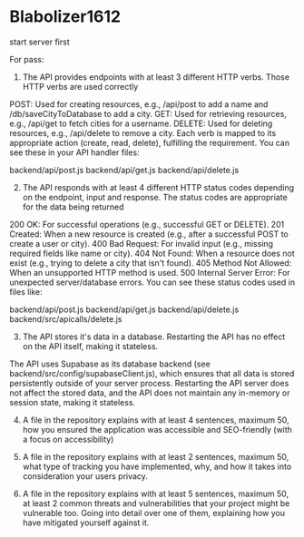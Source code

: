 # Blabolizer1612
start server first

For pass:

1. The API provides endpoints with at least 3 different HTTP verbs. Those HTTP verbs are used correctly

POST: Used for creating resources, e.g., /api/post to add a name and /db/saveCityToDatabase to add a city.
GET: Used for retrieving resources, e.g., /api/get to fetch cities for a username.
DELETE: Used for deleting resources, e.g., /api/delete to remove a city.
Each verb is mapped to its appropriate action (create, read, delete), fulfilling the requirement.
You can see these in your API handler files:

backend/api/post.js
backend/api/get.js
backend/api/delete.js


2. The API responds with at least 4 different HTTP status codes depending on the endpoint, input and response. The status codes are appropriate for the data being returned

200 OK: For successful operations (e.g., successful GET or DELETE).
201 Created: When a new resource is created (e.g., after a successful POST to create a user or city).
400 Bad Request: For invalid input (e.g., missing required fields like name or city).
404 Not Found: When a resource does not exist (e.g., trying to delete a city that isn't found).
405 Method Not Allowed: When an unsupported HTTP method is used.
500 Internal Server Error: For unexpected server/database errors.
You can see these status codes used in files like:

backend/api/post.js
backend/api/get.js
backend/api/delete.js
backend/src/apicalls/delete.js


3. The API stores it's data in a database. Restarting the API has no effect on the API itself, making it stateless.

The API uses Supabase as its database backend (see backend/src/config/supabaseClient.js), which ensures that all data is stored persistently outside of your server process. Restarting the API server does not affect the stored data, and the API does not maintain any in-memory or session state, making it stateless.


4. A file in the repository explains with at least 4 sentences, maximum 50, how you ensured the application was accessible and SEO-friendly (with a focus on accessibility)

5. A file in the repository explains with at least 2 sentences, maximum 50, what type of tracking you have implemented, why, and how it takes into consideration your users privacy.

6. A file in the repository explains with at least 5 sentences, maximum 50, at least 2 common threats and vulnerabilities that your project might be vulnerable too. Going into detail over one of them, explaining how you have mitigated yourself against it.


